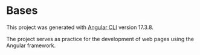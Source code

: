# Bases

This project was generated with [Angular CLI](https://github.com/angular/angular-cli) version 17.3.8.

The project serves as practice for the development of web pages using the Angular framework.
